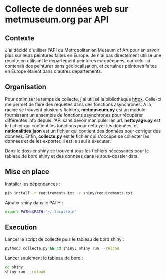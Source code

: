 # Collecte de données web sur metmuseum.org par API

## Contexte

J'ai décidé d'utiliser l'API du Metropolitanian
Museum of Art pour en savoir plus sur leurs
peintures faites en Europe. Je n'ai pas directement
utilisé une récolte en utilisant le département
peintures européennes, car celui-ci contenait des
peintures sans géolocalisation, et certaines
peintures faites en Europe étaient dans d'autres
départements.

## Organisation

Pour optimiser le temps de collecte, j'ai utilisé
la bibliothèque [httpx](https://github.com/projectdiscovery/httpx).
Celle-ci me permet de faire des requêtes dans des
fonctions asynchrones. A la racine se trouvent
plusieurs fichiers, **metmuseum.py** est un module
fournissant un ensemble de fonctions asynchrones
pour récupérer différentes info depuis l'API sans
devoir manipuler les url. **nettoyage.py** est le
fichier qui contient les fonctions pour nettoyer
les données, et **nationalities.json** est un
fichier qui contient des données pour corriger
des données. Enfin, **collecte.py** est le fichier
qui s'occupe de collecter les données et de les
exporter, il est le seul à éxecuter.

Dans le dossier shiny se trouvent tous les fichiers
nécessaires pour le tableau de bord shiny et des
données dans le sous-dossier data.

## Mise en place

Installer les dépendances :
```bash
pip install -r requirements.txt -r shiny/requirements.txt
```

Ajouter shiny dans le PATH :
```bash
export PATH=$PATH:"~/.local/bin"
```

## Execution

Lancer le script de collecte puis le tableau de 
bord shiny :
```bash
python3 collecte.py && cd shiny; shiny run --reload
```

Lancer seulement le tableau de bord :

```bash
cd shiny
shiny run --reload
```
